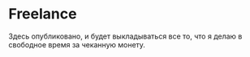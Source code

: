 # Freelance
Здесь опубликовано, и будет выкладываться все то, что я делаю в свободное время за чеканную монету.
